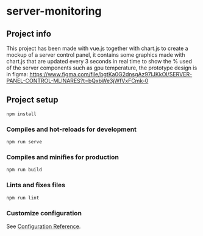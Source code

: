 # server-monitoring

## Project info
This project has been made with vue.js together with chart.js to create a mockup of a server control panel, it contains some graphics made with chart.js that are updated every 3 seconds in real time to show the % used of the server components such as gpu temperature, the prototype design is in figma: https://www.figma.com/file/bgtKa0G2dnsgAz97IJKkOI/SERVER-PANEL-CONTROL-MLINARES?t=bQxbWe3jWfVxFCmk-0

## Project setup
```
npm install
```

### Compiles and hot-reloads for development
```
npm run serve
```

### Compiles and minifies for production
```
npm run build
```

### Lints and fixes files
```
npm run lint
```

### Customize configuration
See [Configuration Reference](https://cli.vuejs.org/config/).

